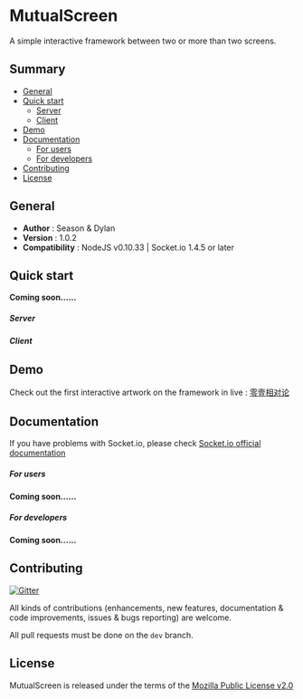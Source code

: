 # MutualScreen

A simple interactive framework between two or more than two screens.

## Summary ##

- [General](#general)
- [Quick start](#quick-start)
    * [Server](#Server)
    * [Client](#Client)
- [Demo](#demo)
- [Documentation](#documentation)
    * [For users](#for-users)
    * [For developers](#for-developers)
- [Contributing](#contributing)
- [License](#license)

## General ##

- **Author** : Season & Dylan
- **Version** : 1.0.2
- **Compatibility** : NodeJS v0.10.33 | Socket.io 1.4.5 or later

## Quick start ##

**Coming soon......**

##### Server

##### Client

## Demo  ##

Check out the first interactive artwork on the framework in live  : [零壹相对论](http://sarah1225.com/front-left/)

## Documentation ##

If you have problems with Socket.io, please check [Socket.io official documentation](http://socket.io/docs/)


##### For users 
**Coming soon......** 

##### For developers
**Coming soon......**

## Contributing ##

[![Gitter](https://badges.gitter.im/wuzhongyi1105/MutualScreen.svg)](https://gitter.im/wuzhongyi1105/MutualScreen?utm_source=badge&utm_medium=badge&utm_campaign=pr-badge)

All kinds of contributions (enhancements, new features, documentation & code improvements, issues & bugs reporting) are welcome.

All pull requests must be done on the `dev` branch.

## License ##

MutualScreen is released under the terms of the [ Mozilla Public License v2.0](https://github.com/wuzhongyi1105/MutualScreen/blob/master/LICENSE)

